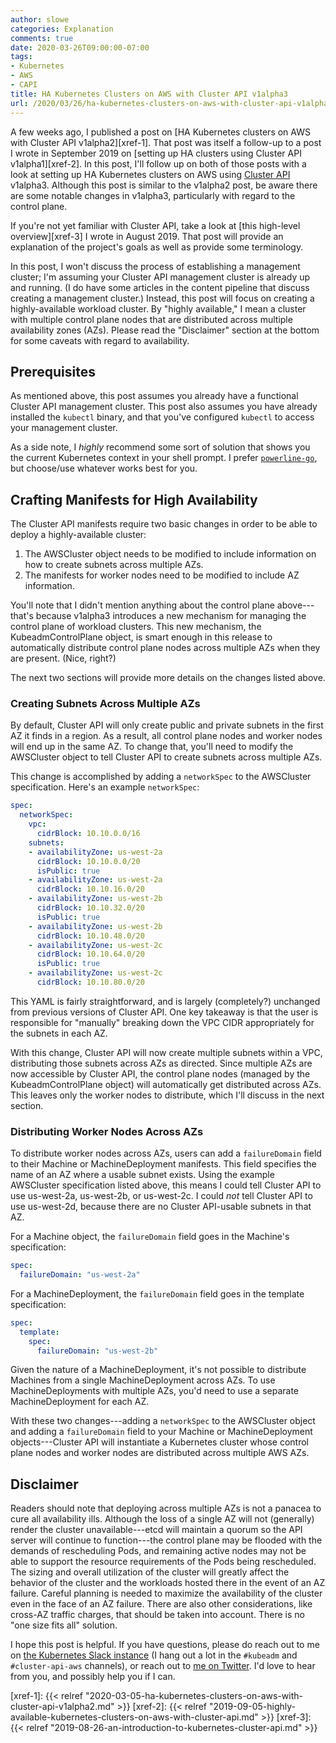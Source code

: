 ```yaml
---
author: slowe
categories: Explanation
comments: true
date: 2020-03-26T09:00:00-07:00
tags:
- Kubernetes
- AWS
- CAPI
title: HA Kubernetes Clusters on AWS with Cluster API v1alpha3
url: /2020/03/26/ha-kubernetes-clusters-on-aws-with-cluster-api-v1alpha3/
---
```


A few weeks ago, I published a post on [HA Kubernetes clusters on AWS with Cluster API v1alpha2][xref-1]. That post was itself a follow-up to a post I wrote in September 2019 on [setting up HA clusters using Cluster API v1alpha1][xref-2]. In this post, I'll follow up on both of those posts with a look at setting up HA Kubernetes clusters on AWS using [Cluster API][link-1] v1alpha3. Although this post is similar to the v1alpha2 post, be aware there are some notable changes in v1alpha3, particularly with regard to the control plane.<!--more-->

If you're not yet familiar with Cluster API, take a look at [this high-level overview][xref-3] I wrote in August 2019. That post will provide an explanation of the project's goals as well as provide some terminology.

In this post, I won't discuss the process of establishing a management cluster; I'm assuming your Cluster API management cluster is already up and running. (I do have some articles in the content pipeline that discuss creating a management cluster.) Instead, this post will focus on creating a highly-available workload cluster. By "highly available," I mean a cluster with multiple control plane nodes that are distributed across multiple availability zones (AZs). Please read the "Disclaimer" section at the bottom for some caveats with regard to availability.

## Prerequisites

As mentioned above, this post assumes you already have a functional Cluster API management cluster. This post also assumes you have already installed the `kubectl` binary, and that you've configured `kubectl` to access your management cluster.

As a side note, I _highly_ recommend some sort of solution that shows you the current Kubernetes context in your shell prompt. I prefer [`powerline-go`][link-4], but choose/use whatever works best for you.

## Crafting Manifests for High Availability

The Cluster API manifests require two basic changes in order to be able to deploy a highly-available cluster:

1. The AWSCluster object needs to be modified to include information on how to create subnets across multiple AZs.
2. The manifests for worker nodes need to be modified to include AZ information.

You'll note that I didn't mention anything about the control plane above---that's because v1alpha3 introduces a new mechanism for managing the control plane of workload clusters. This new mechanism, the KubeadmControlPlane object, is smart enough in this release to automatically distribute control plane nodes across multiple AZs when they are present. (Nice, right?)

The next two sections will provide more details on the changes listed above.

### Creating Subnets Across Multiple AZs

By default, Cluster API will only create public and private subnets in the first AZ it finds in a region. As a result, all control plane nodes and worker nodes will end up in the same AZ. To change that, you'll need to modify the AWSCluster object to tell Cluster API to create subnets across multiple AZs.

This change is accomplished by adding a `networkSpec` to the AWSCluster specification. Here's an example `networkSpec`:

```yaml
spec:
  networkSpec:
    vpc:
      cidrBlock: 10.10.0.0/16
    subnets:
    - availabilityZone: us-west-2a
      cidrBlock: 10.10.0.0/20
      isPublic: true
    - availabilityZone: us-west-2a
      cidrBlock: 10.10.16.0/20
    - availabilityZone: us-west-2b
      cidrBlock: 10.10.32.0/20
      isPublic: true
    - availabilityZone: us-west-2b
      cidrBlock: 10.10.48.0/20
    - availabilityZone: us-west-2c
      cidrBlock: 10.10.64.0/20
      isPublic: true
    - availabilityZone: us-west-2c
      cidrBlock: 10.10.80.0/20
```

This YAML is fairly straightforward, and is largely (completely?) unchanged from previous versions of Cluster API. One key takeaway is that the user is responsible for "manually" breaking down the VPC CIDR appropriately for the subnets in each AZ.

With this change, Cluster API will now create multiple subnets within a VPC, distributing those subnets across AZs as directed. Since multiple AZs are now accessible by Cluster API, the control plane nodes (managed by the KubeadmControlPlane object) will automatically get distributed across AZs. This leaves only the worker nodes to distribute, which I'll discuss in the next section.

### Distributing Worker Nodes Across AZs

To distribute worker nodes across AZs, users can add a `failureDomain` field to their Machine or MachineDeployment manifests. This field specifies the name of an AZ where a usable subnet exists. Using the example AWSCluster specification listed above, this means I could tell Cluster API to use us-west-2a, us-west-2b, or us-west-2c. I could _not_ tell Cluster API to use us-west-2d, because there are no Cluster API-usable subnets in that AZ.

For a Machine object, the `failureDomain` field goes in the Machine's specification:

```yaml
spec:
  failureDomain: "us-west-2a"
```

For a MachineDeployment, the `failureDomain` field goes in the template specification:

```yaml
spec:
  template:
    spec:
      failureDomain: "us-west-2b"
```

Given the nature of a MachineDeployment, it's not possible to distribute Machines from a single MachineDeployment across AZs. To use MachineDeployments with multiple AZs, you'd need to use a separate MachineDeployment for each AZ.

With these two changes---adding a `networkSpec` to the AWSCluster object and adding a `failureDomain` field to your Machine or MachineDeployment objects---Cluster API will instantiate a Kubernetes cluster whose control plane nodes and worker nodes are distributed across multiple AWS AZs.

## Disclaimer

Readers should note that deploying across multiple AZs is not a panacea to cure all availability ills. Although the loss of a single AZ will not (generally) render the cluster unavailable---etcd will maintain a quorum so the API server will continue to function---the control plane may be flooded with the demands of rescheduling Pods, and remaining active nodes may not be able to support the resource requirements of the Pods being rescheduled. The sizing and overall utilization of the cluster will greatly affect the behavior of the cluster and the workloads hosted there in the event of an AZ failure. Careful planning is needed to maximize the availability of the cluster even in the face of an AZ failure. There are also other considerations, like cross-AZ traffic charges, that should be taken into account. There is no "one size fits all" solution.

I hope this post is helpful. If you have questions, please do reach out to me on [the Kubernetes Slack instance][link-2] (I hang out a lot in the `#kubeadm` and `#cluster-api-aws` channels), or reach out to [me on Twitter][link-3]. I'd love to hear from you, and possibly help you if I can.

[link-1]: https://cluster-api.sigs.k8s.io/
[link-2]: https://kubernetes.slack.com/
[link-3]: https://twitter.com/scott_lowe
[link-4]: https://github.com/justjanne/powerline-go
[xref-1]: {{< relref "2020-03-05-ha-kubernetes-clusters-on-aws-with-cluster-api-v1alpha2.md" >}}
[xref-2]: {{< relref "2019-09-05-highly-available-kubernetes-clusters-on-aws-with-cluster-api.md" >}}
[xref-3]: {{< relref "2019-08-26-an-introduction-to-kubernetes-cluster-api.md" >}}
